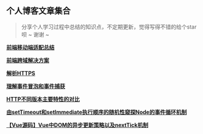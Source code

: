 ## 个人博客文章集合

> 分享个人学习过程中总结的知识点，不定期更新，觉得写得不错的给个star呗 ~ 谢谢 ~

**[前端移动端适配总结](./前端移动端适配总结.md)**

**[前端跨域解决方案](./前端跨域解决方案.md)**

**[解析HTTPS](./解析HTTPS.md)**

**[理解事件冒泡和事件捕获](./理解事件冒泡和事件捕获.md)**

**[HTTP不同版本主要特性的对比](./HTTP不同版本主要特性的对比.md)**

**[由setTimeout和setImmediate执行顺序的随机性窥探Node的事件循环机制](./由setTimeout和setImmediate执行顺序的随机性窥探Node的事件循环机制.md)**

**[【Vue源码】Vue中DOM的异步更新策略以及nextTick机制](./【Vue源码】Vue中DOM的异步更新策略以及nextTick机制.md)**
